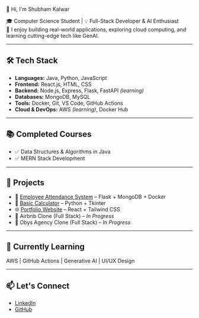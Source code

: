 👋 Hi, I'm Shubham Kalwar

🎓 Computer Science Student | 💡 Full-Stack Developer & AI Enthusiast  
🚀 I enjoy building real-world applications, exploring cloud computing, and learning cutting-edge tech like GenAI.

---

## 🛠️ Tech Stack
- **Languages:** Java, Python, JavaScript  
- **Frontend:** React.js, HTML, CSS  
- **Backend:** Node.js, Express, Flask, FastAPI *(learning)*  
- **Databases:** MongoDB, MySQL  
- **Tools:** Docker, Git, VS Code, GitHub Actions  
- **Cloud & DevOps:** AWS *(learning)*, Docker Hub  

---

## 📚 Completed Courses
- ✅ Data Structures & Algorithms in Java  
- ✅ MERN Stack Development

---

## 💼 Projects
- 🧾 [Employee Attendance System](#) – Flask + MongoDB + Docker  
- 🧮 [Basic Calculator](#) – Python + Tkinter  
- 🌐 [Portfolio Website](#) – React + Tailwind CSS  
- 🏨 Airbnb Clone (Full Stack) – *In Progress*  
- 🖤 Obys Agency Clone (Full Stack) – *In Progress*

---

## 🌱 Currently Learning
AWS | GitHub Actions | Generative AI | UI/UX Design

---

## 📫 Let's Connect
- [LinkedIn](https://www.linkedin.com/in/shubham-kalwar-b74145339)
- [GitHub](https://github.com/Shubham-Kalwar)
